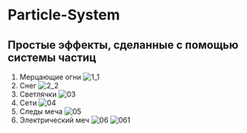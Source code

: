 # Particle-System
Простые эффекты, сделанные с помощью системы частиц
--
1. Мерцающие огни
![1_1](https://user-images.githubusercontent.com/19374181/178024460-b4ddfe54-e3da-475d-9304-49d4df00bb89.gif)
2. Снег
![2_2](https://user-images.githubusercontent.com/19374181/178024499-e16040c5-de31-4cb6-b7e3-1a62597b4a19.gif)
3. Светлячки
![03](https://user-images.githubusercontent.com/19374181/178024530-643ad53f-ca61-45ec-ba8c-8bee7d9fd354.gif)
4. Сети
![04](https://user-images.githubusercontent.com/19374181/178024568-24c8ea57-9dd5-4aac-87f9-1b2ada320d32.gif)
5. Следы меча
![05](https://user-images.githubusercontent.com/19374181/178024595-c9f638c7-ff0a-4e70-9780-e0cf8de3f8fa.gif)
6. Электрический меч
![06](https://user-images.githubusercontent.com/19374181/178024619-9849f450-d54e-498e-aabb-717aef961fa9.gif)
![061](https://user-images.githubusercontent.com/19374181/178024635-b1032d82-472a-4c50-90b6-00969589d2e8.gif)

